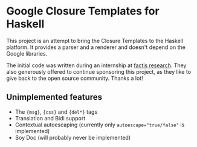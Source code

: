 # Google Closure Templates for Haskell

This project is an attempt to bring the Closure Templates to the Haskell
platform. It provides a parser and a renderer and doesn't depend on the Google
libraries.

The initial code was written during an internship at [factis research][1]. They
also generously offered to continue sponsoring this project, as they like to
give back to the open source community. Thanks a lot!

## Unimplemented features

* The `{msg}`, `{css}` and `{del*}` tags
* Translation and Bidi support
* Contextual autoescaping (currently only `autoescape="true/false"` is
  implemented)
* Soy Doc (will probably never be implemented)

[1]: http://www.factisresearch.com/
